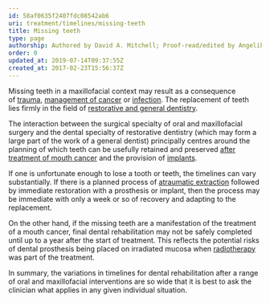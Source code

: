 ```yaml
---
id: 58af0635f2407fdc08542ab6
uri: treatment/timelines/missing-teeth
title: Missing teeth
type: page
authorship: Authored by David A. Mitchell; Proof-read/edited by Angelika Sebald
order: 0
updated_at: 2019-07-14T09:37:55Z
created_at: 2017-02-23T15:56:37Z
---
```


<p>Missing teeth in a maxillofacial context may result as a consequence
    of <a href="/diagnosis/a-z/damage">trauma</a>,
    <a href="/treatment/surgery/cancer">management of cancer</a> or <a href="/diagnosis/a-z/infection">infection</a>.
        The replacement of teeth lies firmly in the field of
        <a href="/treatment/restorative-dentistry">restorative and general dentistry</a>.</p>
<p>The interaction between the surgical specialty of oral and maxillofacial
    surgery and the dental specialty of restorative dentistry
    (which may form a large part of the work of a general dentist)
    principally centres around the planning of which teeth can
    be usefully retained and preserved <a href="/treatment/restorative-dentistry/cancer-pretreatment">after treatment of mouth cancer</a>    and the provision of <a href="/treatment/restorative-dentistry/implants">implants</a>.</p>
<p>If one is unfortunate enough to lose a tooth or teeth, the timelines
    can vary substantially. If there is a planned process of
    <a href="/treatment-surgery-preprothetic-surgery-level1">atraumatic extraction</a> followed by immediate restoration
        with a prosthesis or implant, then the process may be
        immediate with only a week or so of recovery and adapting
        to the replacement.</p>
<p>On the other hand, if the missing teeth are a manifestation of
    the treatment of a mouth cancer, final dental rehabilitation
    may not be safely completed until up to a year after the
    start of treatment. This reflects the potential risks of
    dental prosthesis being placed on irradiated mucosa when
    <a href="/treatment/radiotherapy">radiotherapy</a> was part of the treatment.</p>
<p>In summary, the variations in timelines for dental rehabilitation
    after a range of oral and maxillofacial interventions are
    so wide that it is best to ask the clinician what applies
    in any given individual situation.</p>
